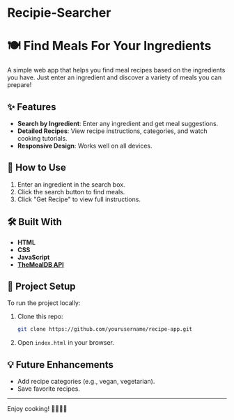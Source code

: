 # Recipie-Searcher
# 🍽️ Find Meals For Your Ingredients

A simple web app that helps you find meal recipes based on the ingredients you have. Just enter an ingredient and discover a variety of meals you can prepare!

## ✨ Features

- **Search by Ingredient**: Enter any ingredient and get meal suggestions.
- **Detailed Recipes**: View recipe instructions, categories, and watch cooking tutorials.
- **Responsive Design**: Works well on all devices.

## 🚀 How to Use

1. Enter an ingredient in the search box.
2. Click the search button to find meals.
3. Click "Get Recipe" to view full instructions.

## 🛠️ Built With

- **HTML**
- **CSS**
- **JavaScript**
- **[TheMealDB API](https://www.themealdb.com/api.php)**

## 📂 Project Setup

To run the project locally:

1. Clone this repo:
    ```bash
    git clone https://github.com/yourusername/recipe-app.git
    ```

2. Open `index.html` in your browser.

## 💡 Future Enhancements

- Add recipe categories (e.g., vegan, vegetarian).
- Save favorite recipes.

---

Enjoy cooking! 👨‍🍳👩‍🍳
